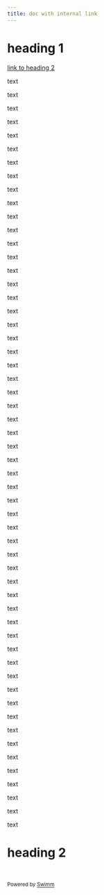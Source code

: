 ```yaml
---
title: doc with internal link
---
```

# heading 1

[link to heading 2](https://app.swimm.io/workspaces/AEgK5PTnw6VJEcYqBphC/repos/Z2l0aHViJTNBJTNBQ29uc29sZUFwcDMlM0ElM0FlcmFuLXN3aW1t/branch/main/docs/cvvuc0i4#heading-2)

text

text

text

text

text

text

text

text

text

text

text

text

text

text

text

text

text

text

text

text

text

text

text

text

text

text

text

text

text

text

text

text

text

text

text

text

text

text

text

text

text

text

text

text

text

text

text

text

text

text

text

text

text

text

text

text

# heading 2

&nbsp;

<SwmMeta version="3.0.0" repo-id="Z2l0aHViJTNBJTNBQ29uc29sZUFwcDMlM0ElM0FlcmFuLXN3aW1t" repo-name="ConsoleApp3"><sup>Powered by [Swimm](https://app.swimm.io/)</sup></SwmMeta>
